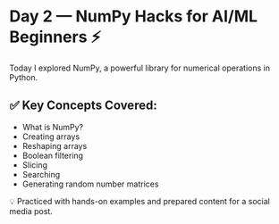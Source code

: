 # Day 2 — NumPy Hacks for AI/ML Beginners ⚡

Today I explored NumPy, a powerful library for numerical operations in Python.

## ✅ Key Concepts Covered:
- What is NumPy?
- Creating arrays
- Reshaping arrays
- Boolean filtering
- Slicing
- Searching
- Generating random number matrices

💡 Practiced with hands-on examples and prepared content for a social media post.
